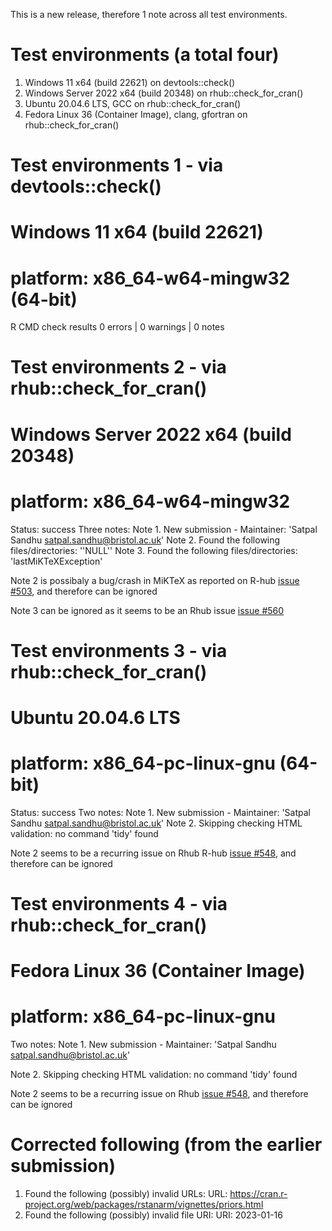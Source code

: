 
This is a new release, therefore 1 note across all test environments.

# Test environments (a total four)
 1. Windows 11 x64 (build 22621)
     	on devtools::check()
 2. Windows Server 2022 x64 (build 20348)
	on rhub::check_for_cran()
 3. Ubuntu 20.04.6 LTS, GCC
	on rhub::check_for_cran()
 4. Fedora Linux 36 (Container Image), clang, gfortran
	on rhub::check_for_cran()



# Test environments 1 - via devtools::check()
# Windows 11 x64 (build 22621) 
# platform: x86_64-w64-mingw32 (64-bit)

R CMD check results
0 errors | 0 warnings | 0 notes



# Test environments 2 - via rhub::check_for_cran()
# Windows Server 2022 x64 (build 20348)
# platform: x86_64-w64-mingw32

Status: success
Three notes:
 Note 1. New submission - Maintainer: 'Satpal Sandhu <satpal.sandhu@bristol.ac.uk>'
 Note 2. Found the following files/directories: ''NULL''
 Note 3. Found the following files/directories: 'lastMiKTeXException'

Note 2 is possibaly a bug/crash in MiKTeX as reported on R-hub [issue #503](https://github.com/r-hub/rhub/issues/503), and therefore can be ignored 

Note 3 can be ignored as it seems to be an Rhub issue [issue #560](https://github.com/r-hub/rhub/issues/560)



# Test environments 3 - via rhub::check_for_cran()
# Ubuntu 20.04.6 LTS 
# platform: x86_64-pc-linux-gnu (64-bit)

Status: success
Two notes:
 Note 1. New submission - Maintainer: 'Satpal Sandhu <satpal.sandhu@bristol.ac.uk>'
 Note 2. Skipping checking HTML validation: no command 'tidy' found

Note 2 seems to be a recurring issue on Rhub R-hub [issue #548](https://github.com/r-hub/rhub/issues/548), and therefore can be ignored 



# Test environments 4 - via rhub::check_for_cran()
# Fedora Linux 36 (Container Image)
# platform: x86_64-pc-linux-gnu

Two notes:
 Note 1. New submission - Maintainer: 'Satpal Sandhu <satpal.sandhu@bristol.ac.uk>'

 Note 2. Skipping checking HTML validation: no command 'tidy' found

Note 2 seems to be a recurring issue on Rhub [issue #548](https://github.com/r-hub/rhub/issues/548), and therefore can be ignored  


# Corrected following (from the earlier submission)
1. Found the following (possibly) invalid URLs:
     URL: https://cran.r-project.org/web/packages/rstanarm/vignettes/priors.html
2. Found the following (possibly) invalid file URI:
     URI: 2023-01-16